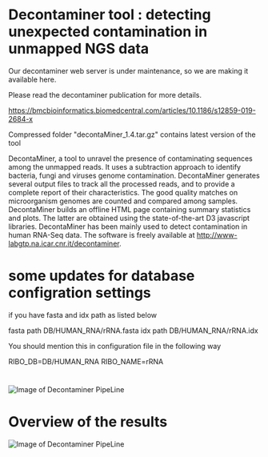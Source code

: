 # Decontaminer tool : detecting unexpected contamination in unmapped NGS data

Our decontaminer web server is under maintenance, so we are making it available here. 

Please read the decontaminer publication for more details.

https://bmcbioinformatics.biomedcentral.com/articles/10.1186/s12859-019-2684-x

Compressed folder "decontaMiner_1.4.tar.gz" contains latest version of the tool 

DecontaMiner, a tool to unravel the presence of contaminating sequences among the unmapped reads. It uses a subtraction approach to identify bacteria, fungi and viruses genome contamination. DecontaMiner generates several output files to track all the processed reads, and to provide a complete report of their characteristics. The good quality matches on microorganism genomes are counted and compared among samples. DecontaMiner builds an offline HTML page containing summary statistics and plots. The latter are obtained using the state-of-the-art D3 javascript libraries. DecontaMiner has been mainly used to detect contamination in human RNA-Seq data. The software is freely available at http://www-labgtp.na.icar.cnr.it/decontaminer.

# some updates for database configration settings 

if you have fasta and idx path as listed below

fasta path        DB/HUMAN_RNA/rRNA.fasta
idx path          DB/HUMAN_RNA/rRNA.idx

You should mention this in configuration file in the following way 

RIBO_DB=DB/HUMAN_RNA
RIBO_NAME=rRNA

# 

![Image of Decontaminer PipeLine](https://media.springernature.com/full/springer-static/image/art%3A10.1186%2Fs12859-019-2684-x/MediaObjects/12859_2019_2684_Fig1_HTML.png?as=webp)

# Overview of the results

![Image of Decontaminer PipeLine](https://media.springernature.com/full/springer-static/image/art%3A10.1186%2Fs12859-019-2684-x/MediaObjects/12859_2019_2684_Fig5_HTML.png?as=webp)
